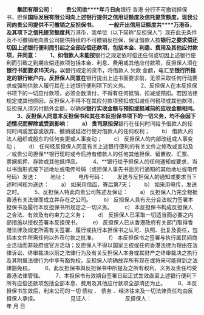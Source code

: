 
 



　　**集团有限公司：
　　贵公司欲****年**月**日向**银行
香港
分行不可撤销担保书，担保**国际发展有限公司向上述银行提供之信用证额度及信托提货额度，现我公司向贵公司提供不可撤销之反担保书。
　　一般开出信用证额度共****万港币，及其项下之信托提货额度共**万港币，我单位（以下简称“反担保人”）现在此无条件及不可撤销地向贵公司提供持续的不可撤销反担保，保证借款人按**银行之要求偿还切因上述银行便利而引起之全部应偿还款项，包括本金、利患、费用及其他应付款项，井同意：
　　1、如借款人未能按**银行之规定依时偿还任何或切因上述银行便利而引致之到期应偿还款项包括本金、利息、费用或其他应付款项，反担保人须在**银行书面要求15天内，以**银行规定的货币，将借款人
欠款
金额，电汇至**银行所指定的银行帐户内，反担保人同意在**银行提出上述书面要求前，无须采取任何行动要求或强制供款人履行其在上述银行便利项下的义务。
　　2、反担保人在本反担保书项下的一切应付款项，必须全数清付，不得有任何抵销、扣减或预扣。若因法律规定或其他原因，反担保人不得不在其应付款项预扣或扣减任何税项或其他款项，反担保人须另付额外金额，以确保**银行实收金额与预扣或损减前的应收金额相同。
　　3、反担保人同意本反担保书和其在本反担保书项下的一切义务，均不会因下述情况而解除或受到影响：
　　a） 贵司原担保**银行在任何时间给予借款人的任何时间或宽容或放弃、撤销或延迟行使对借款人的任何权利；
　　b） 借款人的法人组织或股东的任何变更或人事变动；
　　c） 反担保人的内部改组或人事变动；
　　d） 任何经反担保人同意有关上述银行便利的有关文件之修改或变动及／或贵公司担保**银行现时或今后持有借款人的任何其他担保、留置权、汇票、票据抵押、存款或其他抵押品。
　　4、**银行给予担保人的任何通知或要求，当以书面形式按下述地址或电传号码（或担保人事先书面另行通知的其他地址或电传号码）发送：
　　地址： 
　　电传号码： 
　　发送与反担保人的通知或要求当下述时间视为送达：
　　a） 如采用信函，寄后第7天；
　　b） 如采用电传，发送之时。
　　5、反担保人特此向贵公司陈述及保证：
　　a） 反担保人乃完全根据香港有关法律而成立并存在之公司。
　　b） 反担保人具有充分合法权力签署本担保书及履行本反担保书所规定之一切义务。
　　c） 本反担保书构成反担保人之合法、有效及有约束力之义务；
　　d） 反担保人已采取一切适当而必要之内部措施以授权签署本反担保书。
　　e） 反担保人已从香港政府有关部门取得香港法律及规定所需有关签署、履行或执行本担保书之认可、执照、批复及委任，包括本文件所需任何以外币付款之批准。
　　f） 本反担保书之签署与执行属民间商业活动而非政府或官方活动；反担保人不得以国家主权或任何香港法律为理由在法律诉讼、终审裁决以前之法律行为及有关反担保人本身或其财产之终审裁决之执行及其附属法律行为中享有豁免权。反担保人明确放弃所有现在或将来可能得到之法律豁免权。
　　6、此反担保书舆反担保书中所提及之所有权利、义务及责任均受香港法律管辖。
　　7、本担保书有效期自签署日起正式生效直至上述银行便利下所有应偿还款项包括全部本息、费用及其他应付款项全部清还为止。
　　8、本反担保书生效后，利来公司的一切
债权
、
债务
、经济往来及一切法律责任均由反担保人承担。　　
　　
　　见证人：　　　　
　　反担保人：　　　　　　　　　　　　　　　　　　　　　　　　　　　　　　 
　　年 月 日
　　
 


 

 
 
 
 
 
  


  
 

  


  


  
 
 
 
 

